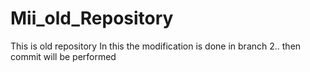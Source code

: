 # Mii_old_Repository
This is old repository
In this the modification is done in branch 2.. then commit will be performed
